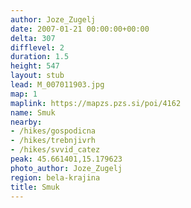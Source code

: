 ```yaml
---
author: Joze_Zugelj
date: 2007-01-21 00:00:00+00:00
delta: 307
difflevel: 2
duration: 1.5
height: 547
layout: stub
lead: M_007011903.jpg
map: 1
maplink: https://mapzs.pzs.si/poi/4162
name: Smuk
nearby:
- /hikes/gospodicna
- /hikes/trebnjivrh
- /hikes/svvid_catez
peak: 45.661401,15.179623
photo_author: Joze_Zugelj
region: bela-krajina
title: Smuk
---
```

